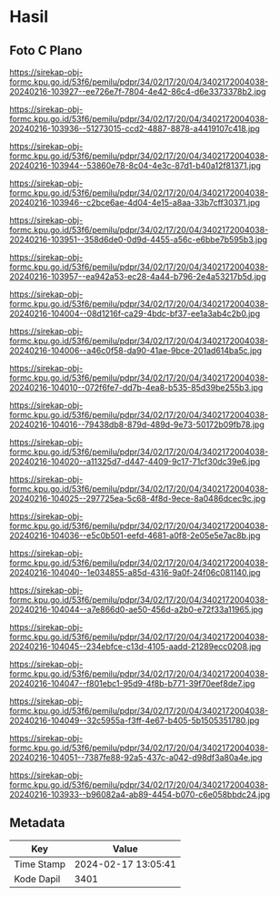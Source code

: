 # Hasil

## Foto C Plano

https://sirekap-obj-formc.kpu.go.id/53f6/pemilu/pdpr/34/02/17/20/04/3402172004038-20240216-103927--ee726e7f-7804-4e42-86c4-d6e3373378b2.jpg

https://sirekap-obj-formc.kpu.go.id/53f6/pemilu/pdpr/34/02/17/20/04/3402172004038-20240216-103936--51273015-ccd2-4887-8878-a4419107c418.jpg

https://sirekap-obj-formc.kpu.go.id/53f6/pemilu/pdpr/34/02/17/20/04/3402172004038-20240216-103944--53860e78-8c04-4e3c-87d1-b40a12f81371.jpg

https://sirekap-obj-formc.kpu.go.id/53f6/pemilu/pdpr/34/02/17/20/04/3402172004038-20240216-103946--c2bce6ae-4d04-4e15-a8aa-33b7cff30371.jpg

https://sirekap-obj-formc.kpu.go.id/53f6/pemilu/pdpr/34/02/17/20/04/3402172004038-20240216-103951--358d6de0-0d9d-4455-a56c-e6bbe7b595b3.jpg

https://sirekap-obj-formc.kpu.go.id/53f6/pemilu/pdpr/34/02/17/20/04/3402172004038-20240216-103957--ea942a53-ec28-4a44-b796-2e4a53217b5d.jpg

https://sirekap-obj-formc.kpu.go.id/53f6/pemilu/pdpr/34/02/17/20/04/3402172004038-20240216-104004--08d1216f-ca29-4bdc-bf37-ee1a3ab4c2b0.jpg

https://sirekap-obj-formc.kpu.go.id/53f6/pemilu/pdpr/34/02/17/20/04/3402172004038-20240216-104006--a46c0f58-da90-41ae-9bce-201ad614ba5c.jpg

https://sirekap-obj-formc.kpu.go.id/53f6/pemilu/pdpr/34/02/17/20/04/3402172004038-20240216-104010--072f6fe7-dd7b-4ea8-b535-85d39be255b3.jpg

https://sirekap-obj-formc.kpu.go.id/53f6/pemilu/pdpr/34/02/17/20/04/3402172004038-20240216-104016--79438db8-879d-489d-9e73-50172b09fb78.jpg

https://sirekap-obj-formc.kpu.go.id/53f6/pemilu/pdpr/34/02/17/20/04/3402172004038-20240216-104020--a11325d7-d447-4409-9c17-71cf30dc39e6.jpg

https://sirekap-obj-formc.kpu.go.id/53f6/pemilu/pdpr/34/02/17/20/04/3402172004038-20240216-104025--297725ea-5c68-4f8d-9ece-8a0486dcec9c.jpg

https://sirekap-obj-formc.kpu.go.id/53f6/pemilu/pdpr/34/02/17/20/04/3402172004038-20240216-104036--e5c0b501-eefd-4681-a0f8-2e05e5e7ac8b.jpg

https://sirekap-obj-formc.kpu.go.id/53f6/pemilu/pdpr/34/02/17/20/04/3402172004038-20240216-104040--1e034855-a85d-4316-9a0f-24f06c081140.jpg

https://sirekap-obj-formc.kpu.go.id/53f6/pemilu/pdpr/34/02/17/20/04/3402172004038-20240216-104044--a7e866d0-ae50-456d-a2b0-e72f33a11965.jpg

https://sirekap-obj-formc.kpu.go.id/53f6/pemilu/pdpr/34/02/17/20/04/3402172004038-20240216-104045--234ebfce-c13d-4105-aadd-21289ecc0208.jpg

https://sirekap-obj-formc.kpu.go.id/53f6/pemilu/pdpr/34/02/17/20/04/3402172004038-20240216-104047--f801ebc1-95d9-4f8b-b771-39f70eef8de7.jpg

https://sirekap-obj-formc.kpu.go.id/53f6/pemilu/pdpr/34/02/17/20/04/3402172004038-20240216-104049--32c5955a-f3ff-4e67-b405-5b1505351780.jpg

https://sirekap-obj-formc.kpu.go.id/53f6/pemilu/pdpr/34/02/17/20/04/3402172004038-20240216-104051--7387fe88-92a5-437c-a042-d98df3a80a4e.jpg

https://sirekap-obj-formc.kpu.go.id/53f6/pemilu/pdpr/34/02/17/20/04/3402172004038-20240216-103933--b96082a4-ab89-4454-b070-c6e058bbdc24.jpg


## Metadata

| Key        | Value               |
| ---------- | ------------------- |
| Time Stamp | 2024-02-17 13:05:41 |
| Kode Dapil | 3401                |



